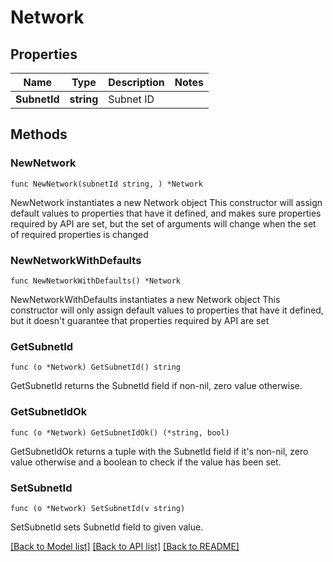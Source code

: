 # Network

## Properties

Name | Type | Description | Notes
------------ | ------------- | ------------- | -------------
**SubnetId** | **string** | Subnet ID | 

## Methods

### NewNetwork

`func NewNetwork(subnetId string, ) *Network`

NewNetwork instantiates a new Network object
This constructor will assign default values to properties that have it defined,
and makes sure properties required by API are set, but the set of arguments
will change when the set of required properties is changed

### NewNetworkWithDefaults

`func NewNetworkWithDefaults() *Network`

NewNetworkWithDefaults instantiates a new Network object
This constructor will only assign default values to properties that have it defined,
but it doesn't guarantee that properties required by API are set

### GetSubnetId

`func (o *Network) GetSubnetId() string`

GetSubnetId returns the SubnetId field if non-nil, zero value otherwise.

### GetSubnetIdOk

`func (o *Network) GetSubnetIdOk() (*string, bool)`

GetSubnetIdOk returns a tuple with the SubnetId field if it's non-nil, zero value otherwise
and a boolean to check if the value has been set.

### SetSubnetId

`func (o *Network) SetSubnetId(v string)`

SetSubnetId sets SubnetId field to given value.



[[Back to Model list]](../README.md#documentation-for-models) [[Back to API list]](../README.md#documentation-for-api-endpoints) [[Back to README]](../README.md)


